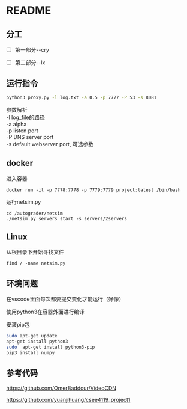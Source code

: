 
# README

## 分工
- [ ] 第一部分--cry
- [ ] 第二部分--lx


## 运行指令

```sh
python3 proxy.py -l log.txt -a 0.5 -p 7777 -P 53 -s 8081
```
参数解析  
-l log_file的路径  
-a alpha  
-p listen port  
-P DNS server port  
-s default webserver port, 可选参数  

## docker

进入容器

```
docker run -it -p 7778:7778 -p 7779:7779 project:latest /bin/bash
```



运行netsim.py

```
cd /autograder/netsim
./netsim.py servers start -s servers/2servers
```

## Linux

从根目录下开始寻找文件

```
find / -name netsim.py
```

## 环境问题

在vscode里面每次都要提交变化才能运行（好像）

使用python3在容器外面进行编译  
  


安装pip包
```sh
sudo apt-get update
apt-get install python3
sudo  apt-get install python3-pip
pip3 install numpy
```


## 参考代码

https://github.com/OmerBaddour/VideoCDN

https://github.com/yuanjihuang/csee4119_project1
